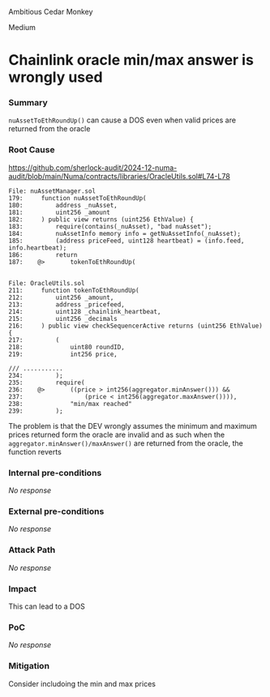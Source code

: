 Ambitious Cedar Monkey

Medium

# Chainlink oracle min/max answer is wrongly used

### Summary



`nuAssetToEthRoundUp()` can cause a DOS even when valid prices are returned from the oracle

### Root Cause

https://github.com/sherlock-audit/2024-12-numa-audit/blob/main/Numa/contracts/libraries/OracleUtils.sol#L74-L78


```solidity
File: nuAssetManager.sol
179:     function nuAssetToEthRoundUp(
180:         address _nuAsset,
181:         uint256 _amount
182:     ) public view returns (uint256 EthValue) {
183:         require(contains(_nuAsset), "bad nuAsset");
184:         nuAssetInfo memory info = getNuAssetInfo(_nuAsset);
185:         (address priceFeed, uint128 heartbeat) = (info.feed, info.heartbeat);
186:         return
187:    @>       tokenToEthRoundUp(


File: OracleUtils.sol
211:     function tokenToEthRoundUp(
212:         uint256 _amount,
213:         address _pricefeed,
214:         uint128 _chainlink_heartbeat,
215:         uint256 _decimals
216:     ) public view checkSequencerActive returns (uint256 EthValue) {
217:         (
218:             uint80 roundID,
219:             int256 price,

/// ...........
234:         );
235:         require(
236:    @>       ((price > int256(aggregator.minAnswer())) && 
237:                 (price < int256(aggregator.maxAnswer()))),
238:             "min/max reached"
239:         );

```

The problem is that the DEV wrongly assumes the minimum and maximum prices returned form the oracle are invalid and as such when the `aggregator.minAnswer()/maxAnswer()` are returned from the oracle, the function reverts

### Internal pre-conditions

_No response_

### External pre-conditions

_No response_

### Attack Path

_No response_

### Impact

This can lead to a DOS

### PoC

_No response_

### Mitigation

Consider includoing the min and max prices